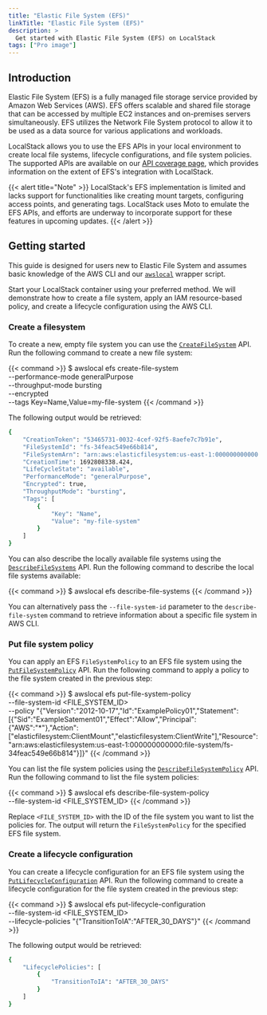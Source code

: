 ```yaml
---
title: "Elastic File System (EFS)"
linkTitle: "Elastic File System (EFS)"
description: >
  Get started with Elastic File System (EFS) on LocalStack
tags: ["Pro image"]
---
```


## Introduction

Elastic File System (EFS) is a fully managed file storage service provided by Amazon Web Services (AWS). EFS offers scalable and shared file storage that can be accessed by multiple EC2 instances and on-premises servers simultaneously. EFS utilizes the Network File System protocol to allow it to be used as a data source for various applications and workloads.

LocalStack allows you to use the EFS APIs in your local environment to create local file systems, lifecycle configurations, and file system policies. The supported APIs are available on our [API coverage page](https://docs.localstack.cloud/references/coverage/coverage_efs/), which provides information on the extent of EFS's integration with LocalStack.

{{< alert title="Note" >}}
LocalStack's EFS implementation is limited and lacks support for functionalities like creating mount targets, configuring access points, and generating tags. LocalStack uses Moto to emulate the EFS APIs, and efforts are underway to incorporate support for these features in upcoming updates.
{{< /alert >}}

## Getting started

This guide is designed for users new to Elastic File System and assumes basic knowledge of the AWS CLI and our [`awslocal`](https://github.com/localstack/awscli-local) wrapper script.

Start your LocalStack container using your preferred method. We will demonstrate how to create a file system, apply an IAM resource-based policy, and create a lifecycle configuration using the AWS CLI.

### Create a filesystem

To create a new, empty file system you can use the [`CreateFileSystem`](https://docs.aws.amazon.com/goto/WebAPI/elasticfilesystem-2015-02-01/CreateFileSystem) API. Run the following command to create a new file system:

{{< command >}}
$ awslocal efs create-file-system \
    --performance-mode generalPurpose \
    --throughput-mode bursting \
    --encrypted \
    --tags Key=Name,Value=my-file-system
{{< /command >}}

The following output would be retrieved:

```bash
{
    "CreationToken": "53465731-0032-4cef-92f5-8aefe7c7b91e",
    "FileSystemId": "fs-34feac549e66b814",
    "FileSystemArn": "arn:aws:elasticfilesystem:us-east-1:000000000000:file-system/fs-34feac549e66b814",
    "CreationTime": 1692808338.424,
    "LifeCycleState": "available",
    "PerformanceMode": "generalPurpose",
    "Encrypted": true,
    "ThroughputMode": "bursting",
    "Tags": [
        {
            "Key": "Name",
            "Value": "my-file-system"
        }
    ]
}
```

You can also describe the locally available file systems using the [`DescribeFileSystems`](https://docs.aws.amazon.com/efs/latest/ug/API_DescribeFileSystems.html) API. Run the following command to describe the local file systems available:

{{< command >}}
$ awslocal efs describe-file-systems
{{< /command >}}

You can alternatively pass the `--file-system-id` parameter to the `describe-file-system` command to retrieve information about a specific file system in AWS CLI.

### Put file system policy

You can apply an EFS `FileSystemPolicy` to an EFS file system using the [`PutFileSystemPolicy`](https://docs.aws.amazon.com/efs/latest/ug/API_PutFileSystemPolicy.html) API. Run the following command to apply a policy to the file system created in the previous step:

{{< command >}}
$ awslocal efs put-file-system-policy \
    --file-system-id <FILE_SYSTEM_ID> \
    --policy "{\"Version\":\"2012-10-17\",\"Id\":\"ExamplePolicy01\",\"Statement\":[{\"Sid\":\"ExampleSatement01\",\"Effect\":\"Allow\",\"Principal\":{\"AWS\":\"*\"},\"Action\":[\"elasticfilesystem:ClientMount\",\"elasticfilesystem:ClientWrite\"],\"Resource\":\"arn:aws:elasticfilesystem:us-east-1:000000000000:file-system/fs-34feac549e66b814\"}]}"
{{< /command >}}

You can list the file system policies using the [`DescribeFileSystemPolicy`](https://docs.aws.amazon.com/efs/latest/ug/API_DescribeFileSystemPolicy.html) API. Run the following command to list the file system policies:

{{< command >}}
$ awslocal efs describe-file-system-policy \
    --file-system-id <FILE_SYSTEM_ID>
{{< /command >}}

Replace `<FILE_SYSTEM_ID>` with the ID of the file system you want to list the policies for. The output will return the `FileSystemPolicy` for the specified EFS file system.

### Create a lifecycle configuration

You can create a lifecycle configuration for an EFS file system using the [`PutLifecycleConfiguration`](https://docs.aws.amazon.com/efs/latest/ug/API_PutLifecycleConfiguration.html) API. Run the following command to create a lifecycle configuration for the file system created in the previous step:

{{< command >}}
$ awslocal efs put-lifecycle-configuration \
    --file-system-id <FILE_SYSTEM_ID> \
    --lifecycle-policies "{\"TransitionToIA\":\"AFTER_30_DAYS\"}"
{{< /command >}}

The following output would be retrieved:

```bash
{
    "LifecyclePolicies": [
        {
            "TransitionToIA": "AFTER_30_DAYS"
        }
    ]
}
```
